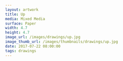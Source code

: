 ```yaml
---
layout: artwork
title: Up
media: Mixed Media
surface: Paper
width: 4.7
height: 4.7
image_url: /images/drawings/up.jpg
image_thumb_url: /images/thumbnails/drawings/up.jpg
date: 2017-07-22 08:00:00
tags: drawings
---
```

